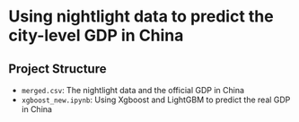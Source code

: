 
# Using nightlight data to predict the city-level GDP in China

## Project Structure

- `merged.csv`: The nightlight data and the official GDP in China
- `xgboost_new.ipynb`: Using Xgboost and LightGBM to predict the real GDP in China






